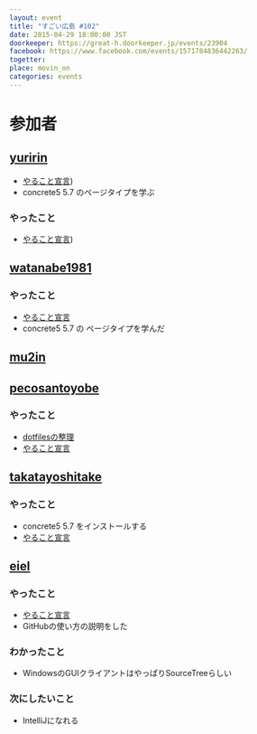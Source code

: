 ```yaml
---
layout: event
title: "すごい広島 #102"
date: 2015-04-29 18:00:00 JST
doorkeeper: https://great-h.doorkeeper.jp/events/23904
facebook: https://www.facebook.com/events/1571784836442263/
togetter:
place: movin_on
categories: events
---
```


# 参加者

## [yuririn](https://github.com/yuririn)

* [やること宣言](https://github.com/great-h/great-h.github.io/issues/1616))
* concrete5 5.7 のページタイプを学ぶ

### やったこと

* [やること宣言](https://github.com/great-h/great-h.github.io/issues/1616))

## [watanabe1981](https://github.com/watanabe1981)

### やったこと

* [やること宣言](https://github.com/great-h/great-h.github.io/issues/1615)
* concrete5 5.7 の ページタイプを学んだ


## [mu2in](http://twitter.com/mu2in)

## [pecosantoyobe](http://twitter.com/pecosantoyobe)

### やったこと

* [dotfilesの整理](https://github.com/furu/dotfiles)
* [やること宣言](https://github.com/great-h/great-h.github.io/issues/1613)


## [takatayoshitake](http://twitter.com/takatayoshitake)

### やったこと

* concrete5 5.7 をインストールする
* [やること宣言](https://github.com/great-h/great-h.github.io/issues/1617)


## [eiel](https://github.com/eiel)

### やったこと

* [やること宣言](https://github.com/great-h/great-h.github.io/issues/1614)
* GitHubの使い方の説明をした

### わかったこと

* WindowsのGUIクライアントはやっぱりSourceTreeらしい

### 次にしたいこと

* IntelliJになれる
